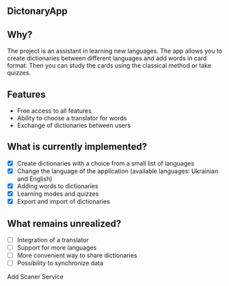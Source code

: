 ## DictonaryApp

## Why?

The project is an assistant in learning new languages.
The app allows you to create dictionaries between different languages and add words in card format.
Then you can study the cards using the classical method or take quizzes.

## Features

- Free access to all features
- Ability to choose a translator for words
- Exchange of dictionaries between users

## What is currently implemented?

- [x] Create dictionaries with a choice from a small list of languages
- [x] Change the language of the application (available languages: Ukrainian and English)
- [x] Adding words to dictionaries
- [x] Learning modes and quizzes
- [x] Export and import of dictionaries

## What remains unrealized?

- [ ] Integration of a translator
- [ ] Support for more languages
- [ ] More convenient way to share dictionaries
- [ ] Possibility to synchronize data

Add Scaner Service